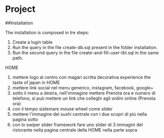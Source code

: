# Project

##Installation

The installation is composed in tre steps:

1. Create a login table
2. Run the query in the file create-db.sql present in the folder installation.
3. Run the second query in the file create-and-fill-user-tbl.sql in the same path.

HOME
1) mettere logo al centro con magari scritta decorativa experience the taste of japan in HOME
2) mettere link social nel menu generico, instagram, facebook, google+
3) sotto il menu a destra, nell'immagine mettere Prenota ora e numero di telefono,
si può mettere un link che colleghi agli ordini online (Prenota ora)
4) con il tempo sistemare mouse wheel come slider
5) mettere l'immagine del sushi centrale con i due scopri di più nella pagina sotto
6) con lo swiper slider framework fare uno slider di 3 immagini del ristorante nella pagina centrale della HOME nella parte sopra

